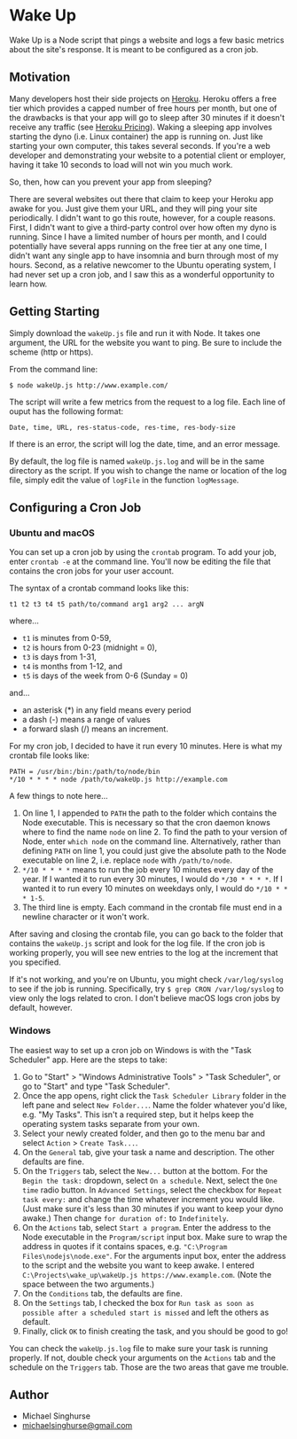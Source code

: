 # Wake Up 

Wake Up is a Node script that pings a website and logs a few basic
metrics about the site's response. It is meant to be configured as a cron job. 

## Motivation

Many developers host their side projects on [Heroku](https://heroku.com/). 
Heroku offers a free tier which provides a capped number of free  hours per
month, but one of the drawbacks is that your app will 
go to sleep after 30 minutes if it doesn't receive any traffic (see
[Heroku Pricing](https://www.heroku.com/pricing)). Waking a sleeping app 
involves starting the dyno (i.e. Linux container) the app is running on. Just
like starting your own computer, this takes several seconds. 
If you're a web developer and demonstrating your website to a potential client 
or employer, having it take 10 seconds to load will not win you much work.

So, then, how can you prevent your app from sleeping?  

There are several websites out there that claim to keep your Heroku app awake for you.
Just give them your URL, and they will ping your site periodically. 
I didn't want to go this route, however, for a couple reasons. First, I
didn't want to give a third-party control over how often my dyno is running.
Since I have a limited number of hours per month, and I could
potentially have several apps running on the free tier at any one time, I didn't
want any single app to have insomnia and burn through most of my hours. Second, as a
relative newcomer to the Ubuntu operating system, I had never set up a cron job,
and I saw this as a wonderful opportunity to learn how.

## Getting Starting 

Simply download the `wakeUp.js` file and run it with Node. It takes one
argument, the URL for the website you want to ping. Be sure to include the
scheme (http or https).

From the command line:

```
$ node wakeUp.js http://www.example.com/
```

The script will write a few metrics from the request to a log file. Each line of ouput
has the following format:

```
Date, time, URL, res-status-code, res-time, res-body-size
```

If there is an error, the script will log the date, time, and an error message.

By default, the log file is named `wakeUp.js.log` and will be in the same 
directory as the script. If you wish to change the name or location of
the log file, simply edit the value of `logFile` in the function `logMessage`.

## Configuring a Cron Job 

### Ubuntu and macOS

You can set up a cron job by using the `crontab` program. To add your job,
enter `crontab -e` at the command line. You'll now be editing the file that
contains the cron jobs for your user account.

The syntax of a crontab command looks like this:

```
t1 t2 t3 t4 t5 path/to/command arg1 arg2 ... argN
```
where... 
- `t1` is minutes from 0-59, 
- `t2` is hours from 0-23 (midnight = 0), 
- `t3` is days from 1-31, 
- `t4` is months from 1-12, and 
- `t5` is days of the week from 0-6 (Sunday = 0)

and...
- an asterisk (\*) in any field means every period
- a dash (-) means a range of values
- a forward slash (/) means an increment.

For my cron job, I decided to have it run every 10 minutes. Here is what my
crontab file looks like:

```
PATH = /usr/bin:/bin:/path/to/node/bin
*/10 * * * * node /path/to/wakeUp.js http://example.com

```

A few things to note here...
1. On line 1, I appended to `PATH` the path to the folder which contains the
   Node executable. This is necessary so that the cron daemon 
   knows where to find the name `node` on line 2. To find the path to your 
   version of Node, enter `which node` on the command line. Alternatively, 
   rather than defining `PATH` on line 1, you could just give the 
   absolute path to the Node executable on line 2, i.e. replace `node` with 
   `/path/to/node`.
2. `*/10 * * * *` means to run the job every 10 minutes every day of the year. If I 
   wanted it to run every 30 minutes, I would do `*/30 * * * *`. If I wanted it
   to run every 10 minutes on weekdays only, I would do `*/10 * * * 1-5`.
3. The third line is empty. Each command in the crontab file must end in a
   newline character or it won't work.

After saving and closing the crontab file, you can go back to the folder that
contains the `wakeUp.js` script and look for the log file. If the cron job is
working properly, you will see new entries to the log at the increment that you
specified.

If it's not working, and you're on Ubuntu, you might check `/var/log/syslog` to 
see if the job is running. Specifically, try `$ grep CRON /var/log/syslog` to 
view only the logs related to cron. I don't believe macOS logs cron jobs by 
default, however. 

### Windows

The easiest way to set up a cron job on Windows is with the "Task Scheduler"
app. Here are the steps to take:

1. Go to "Start" > "Windows Administrative Tools" > "Task Scheduler", or go to
   "Start" and type "Task Scheduler".
2. Once the app opens, right click the `Task Scheduler Library` folder in the 
   left pane and select `New Folder...`. Name the folder whatever you'd like, 
   e.g. "My Tasks". This isn't a required step, but it helps keep the operating 
   system tasks separate from your own.
3. Select your newly created folder, and then go to the menu bar and select
   `Action` > `Create Task...`.
4. On the `General` tab, give your task a name and description. The other
   defaults are fine.
5. On the `Triggers` tab, select the `New...` button at the bottom. For the
   `Begin the task:` dropdown, select `On a schedule`. Next, select the
   `One time` radio button. In `Advanced Settings`, select the checkbox for
   `Repeat task every:` and change the time whatever increment you would
   like. (Just make sure it's less than 30 minutes if you want to keep your dyno
   awake.) Then change `for duration of:` to `Indefinitely`.
6. On the `Actions` tab, select `Start a program`. Enter the address to the Node
   executable in the `Program/script` input box. Make sure to wrap the address
   in quotes if it contains spaces, e.g. `"C:\Program Files\nodejs\node.exe"`.
   For the arguments input box, enter the address to the script and the 
   website you want to keep awake. I entered `C:\Projects\wake_up\wakeUp.js
   https://www.example.com`. (Note the space between the two arguments.)
7. On the `Conditions` tab, the defaults are fine.
8. On the `Settings` tab, I checked the box for `Run task as soon as possible
   after a scheduled start is missed` and left the others as default.
9. Finally, click `OK` to finish creating the task, and you should be good to go!

You can check the `wakeUp.js.log` file to make sure your task is running 
properly. If not, double check your arguments on the `Actions` tab and the 
schedule on the `Triggers` tab. Those are the two areas that gave me trouble.

## Author
- Michael Singhurse
- michaelsinghurse@gmail.com

